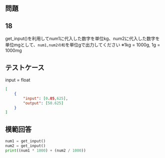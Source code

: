 ## 問題
## 18

get_input()を利用してnum1に代入した数字を単位kg、num2に代入した数字を単位mgとして、`num1,num2の和`を単位gで出力してください
※1kg = 1000g, 1g = 1000mg

## テストケース
input = float
```json
[
	{
		"input": [0.05,625],
		"output": [50.625]
	}
]
```

## 模範回答
```python
num1 = get_input()
num2 = get_input()
print((num1 * 1000) + (num2 / 1000))
```